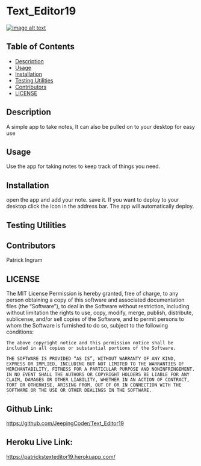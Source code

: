 
  # Text_Editor19
  [![image alt text](https://img.shields.io/badge/License-MIT-yellow.svg)](https://opensource.org/license/mit)

## Table of Contents
- [Description](#description)
- [Usage](#usage)
- [Installation](#installation)
- [Testing Utilities](#testing-utilities)
- [Contributors](#contributors)
- [LICENSE](#license)




## Description <a id="description"></a>
A simple app to take notes, It can also be pulled on to your desktop for easy use

## Usage <a id="usage"></a>
Use the app for taking notes to keep track of things you need. 

## Installation <a id="installation"></a>
open the app and add your note. save it. If you want to deploy to your desktop click the icon in the address bar. The app will automatically deploy.

## Testing Utilities <a id="testing-utilities"></a>


## Contributors <a id="contributors"></a>
Patrick Ingram 

## LICENSE <a id="license"></a>
The MIT License
Permission is hereby granted, free of charge, to any person obtaining a copy of this software and associated documentation files (the “Software”), to deal in the Software without restriction, including without limitation the rights to use, copy, modify, merge, publish, distribute, sublicense, and/or sell copies of the Software, and to permit persons to whom the Software is furnished to do so, subject to the following conditions:

    The above copyright notice and this permission notice shall be included in all copies or substantial portions of the Software.
    
    THE SOFTWARE IS PROVIDED “AS IS”, WITHOUT WARRANTY OF ANY KIND, EXPRESS OR IMPLIED, INCLUDING BUT NOT LIMITED TO THE WARRANTIES OF MERCHANTABILITY, FITNESS FOR A PARTICULAR PURPOSE AND NONINFRINGEMENT. IN NO EVENT SHALL THE AUTHORS OR COPYRIGHT HOLDERS BE LIABLE FOR ANY CLAIM, DAMAGES OR OTHER LIABILITY, WHETHER IN AN ACTION OF CONTRACT, TORT OR OTHERWISE, ARISING FROM, OUT OF OR IN CONNECTION WITH THE SOFTWARE OR THE USE OR OTHER DEALINGS IN THE SOFTWARE.
  

  ## Github Link:
  https://github.com/JeepingCoder/Text_Editor19

  ## Heroku Live Link:
  https://patrickstexteditor19.herokuapp.com/
  